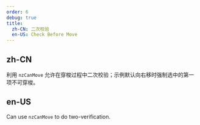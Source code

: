 ```yaml
---
order: 6
debug: true
title:
  zh-CN: 二次校验
  en-US: Check Before Move
---
```


## zh-CN

利用 `nzCanMove` 允许在穿梭过程中二次校验；示例默认向右移时强制选中的第一项不可穿梭。

## en-US

Can use `nzCanMove` to do two-verification.

